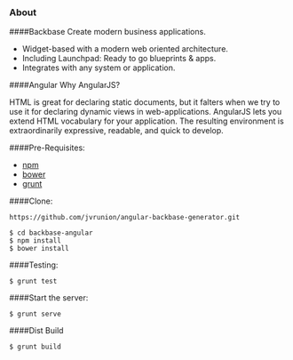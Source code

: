 

### About

####Backbase
Create modern business applications.

* Widget-based with a modern web oriented architecture.
* Including Launchpad: Ready to go blueprints & apps.
* Integrates with any system or application.

####Angular
Why AngularJS?

HTML is great for declaring static documents, but it falters when we try to use it for declaring dynamic views in web-applications. AngularJS lets you extend HTML vocabulary for your application. The resulting environment is extraordinarily expressive, readable, and quick to develop.

####Pre-Requisites:

* [npm](https://www.npmjs.com/)
* [bower](http://bower.io)
* [grunt](http://gruntjs.com)

####Clone:

```
https://github.com/jvrunion/angular-backbase-generator.git
```

	$ cd backbase-angular
	$ npm install
	$ bower install

####Testing:
	
	$ grunt test

####Start the server:

	$ grunt serve

####Dist Build

	$ grunt build



